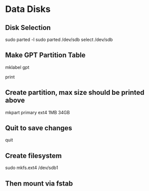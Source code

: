 # Data Disks

## Disk Selection
sudo parted -l
sudo parted /dev/sdb
select /dev/sdb

## Make GPT Partition Table
mklabel gpt

print

## Create partition, max size should be printed above
mkpart primary ext4 1MB 34GB

## Quit to save changes
quit

## Create filesystem
sudo mkfs.ext4 /dev/sdb1

## Then mount via fstab
